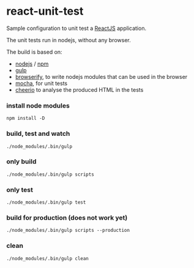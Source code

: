 react-unit-test
===============

Sample configuration to unit test a [ReactJS](http://facebook.github.io/react/) application.

The unit tests run in nodejs, without any browser.


The build is based on:
  - [nodejs](http://nodejs.org/) / [npm](https://www.npmjs.org/)
  - [gulp](https://github.com/gulpjs/gulp)
  - [browserify](http://browserify.org/), to write nodejs modules that can be used in the browser
  - [mocha](http://visionmedia.github.io/mocha/), for unit tests
  - [cheerio](http://matthewmueller.github.io/cheerio/) to analyse the produced HTML in the tests


### install node modules
```
npm install -D
```

### build, test and watch

```
./node_modules/.bin/gulp
```

### only build

```
./node_modules/.bin/gulp scripts
```

### only test

```
./node_modules/.bin/gulp test
```

### build for production (does not work yet)

```
./node_modules/.bin/gulp scripts --production
```

### clean
```
./node_modules/.bin/gulp clean
```
